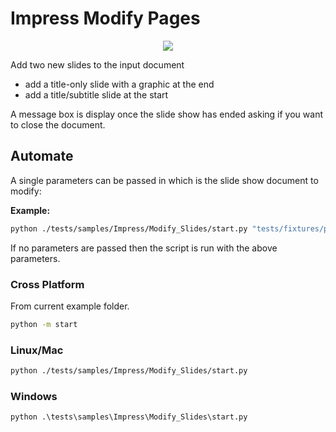 # Impress Modify Pages

<p align="center">
    <img src="https://user-images.githubusercontent.com/4193389/198418648-34ab1937-9d3d-4a10-bf38-54f4abc39775.png">
</p>

Add two new slides to the input document

- add a title-only slide with a graphic at the end
- add a title/subtitle slide at the start

A message box is display once the slide show has ended asking if you want to close the document.

## Automate

A single parameters can be passed in which is the slide show document to modify:

**Example:**

```sh
python ./tests/samples/Impress/Modify_Slides/start.py "tests/fixtures/presentation/algsSmall.ppt"
```

If no parameters are passed then the script is run with the above parameters.

### Cross Platform

From current example folder.

```sh
python -m start
```

### Linux/Mac

```sh
python ./tests/samples/Impress/Modify_Slides/start.py
```

### Windows

```ps
python .\tests\samples\Impress\Modify_Slides\start.py
```
